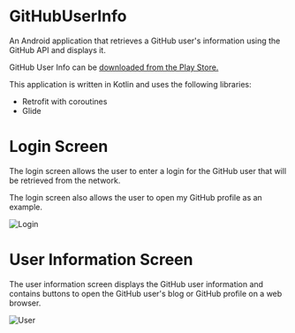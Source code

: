 # GitHubUserInfo
An Android application that retrieves a GitHub user's information using the GitHub API and displays it.

GitHub User Info can be [downloaded from the Play Store.](https://play.google.com/store/apps/details?id=com.luisruiz.githubuserinfo)

This application is written in Kotlin and uses the following libraries:

* Retrofit with coroutines
* Glide

# Login Screen

The login screen allows the user to enter a login for the GitHub user that will be retrieved from the network. 

The login screen also allows the user to open my GitHub profile as an example.

![Login](https://i.imgur.com/UMnwuHb.jpg)

# User Information Screen

The user information screen displays the GitHub user information and contains buttons to open the GitHub user's blog or GitHub profile on a web browser.

![User](https://i.imgur.com/qdqnb1E.jpg)
